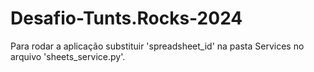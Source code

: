 # Desafio-Tunts.Rocks-2024
Para rodar a aplicação substituir 'spreadsheet_id' na pasta Services no arquivo 'sheets_service.py'.
